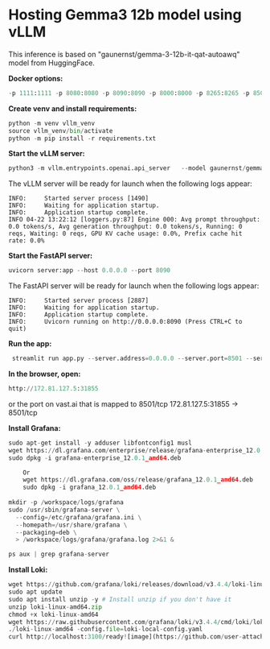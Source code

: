 # Hosting Gemma3 12b model using vLLM #

This inference is based on "gaunernst/gemma-3-12b-it-qat-autoawq" model from HuggingFace.

**Docker options:**
```python
-p 1111:1111 -p 8080:8080 -p 8090:8090 -p 8000:8000 -p 8265:8265 -p 8501:8501 -e OPEN_BUTTON_PORT=1111 -e OPEN_BUTTON_TOKEN=1 -e JUPYTER_DIR=/ -e DATA_DIRECTORY=/workspace/ -e PORTAL_CONFIG="localhost:1111:11111:/:Instance Portal|localhost:8000:18000:/docs:vLLM API|localhost:8265:28265:/:Ray Dashboard|localhost:8080:18080:/:Jupyter|localhost:8080:8080:/terminals/1:Jupyter Terminal" -e VLLM_MODEL=deepseek-ai/DeepSeek-R1-Distill-Llama-8B -e VLLM_ARGS="--max-model-len 8192 --enforce-eager --download-dir /workspace/models --host 127.0.0.1 --port 18000" -e RAY_ARGS="--head --port 6379  --dashboard-host 127.0.0.1 --dashboard-port 28265" -e RAY_ADDRESS=127.0.0.1:6379 -e USE_ALL_GPUS=true
```

**Create venv and install requirements:**
```python
python -m venv vllm_venv
source vllm_venv/bin/activate
python -m pip install -r requirements.txt
```

**Start the vLLM server:**
```python
python3 -m vllm.entrypoints.openai.api_server   --model gaunernst/gemma-3-12b-it-qat-autoawq --max-model-len 131072   --tensor-parallel-size 2 | grep -Ev "Received request chatcmpl|Added request chatcmpl|HTTP/1.1\" 200 OK"
```
The vLLM server will be ready for launch when the following logs appear:
```
INFO:     Started server process [1490]
INFO:     Waiting for application startup.
INFO:     Application startup complete.
INFO 04-22 13:22:12 [loggers.py:87] Engine 000: Avg prompt throughput: 0.0 tokens/s, Avg generation throughput: 0.0 tokens/s, Running: 0 reqs, Waiting: 0 reqs, GPU KV cache usage: 0.0%, Prefix cache hit rate: 0.0%
```



 **Start the FastAPI server:**
```python
uvicorn server:app --host 0.0.0.0 --port 8090
```

The FastAPI server will be ready for launch when the following logs appear:
```
INFO:     Started server process [2887]
INFO:     Waiting for application startup.
INFO:     Application startup complete.
INFO:     Uvicorn running on http://0.0.0.0:8090 (Press CTRL+C to quit)
```


**Run the app:**
```python
 streamlit run app.py --server.address=0.0.0.0 --server.port=8501 --server.fileWatcherType=none
```

**In the browser, open:**
```python
http://172.81.127.5:31855
```
or the port on vast.ai that is mapped to 8501/tcp
172.81.127.5:31855 -> 8501/tcp


**Install Grafana:**
```python
sudo apt-get install -y adduser libfontconfig1 musl
wget https://dl.grafana.com/enterprise/release/grafana-enterprise_12.0.1_amd64.deb
sudo dpkg -i grafana-enterprise_12.0.1_amd64.deb

	Or
	wget https://dl.grafana.com/oss/release/grafana_12.0.1_amd64.deb
	sudo dpkg -i grafana_12.0.1_amd64.deb
	
mkdir -p /workspace/logs/grafana
sudo /usr/sbin/grafana-server \
  --config=/etc/grafana/grafana.ini \
  --homepath=/usr/share/grafana \
  --packaging=deb \
  > /workspace/logs/grafana/grafana.log 2>&1 &

ps aux | grep grafana-server
```


**Install Loki:**
```python
wget https://github.com/grafana/loki/releases/download/v3.4.4/loki-linux-amd64.zip
sudo apt update
sudo apt install unzip -y # Install unzip if you don't have it
unzip loki-linux-amd64.zip
chmod +x loki-linux-amd64
wget https://raw.githubusercontent.com/grafana/loki/v3.4.4/cmd/loki/loki-local-config.yaml
./loki-linux-amd64 -config.file=loki-local-config.yaml
curl http://localhost:3100/ready![image](https://github.com/user-attachments/assets/43d230dc-8867-4045-9f3a-2e4b8e4f7041)
```
